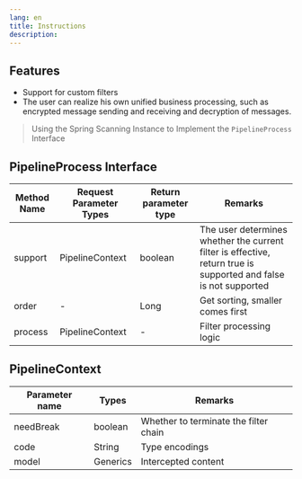 ```yaml
---
lang: en
title: Instructions
description: 
---
```


## Features

- Support for custom filters
- The user can realize his own unified business processing, such as encrypted message sending and receiving and
  decryption of messages.

> Using the Spring Scanning Instance to Implement the `PipelineProcess` Interface

## PipelineProcess Interface

| Method Name | Request Parameter Types | Return parameter type | Remarks                                                                                                          |
|-------------|-------------------------|-----------------------|------------------------------------------------------------------------------------------------------------------|
| support     | PipelineContext         | boolean               | The user determines whether the current filter is effective, return true is supported and false is not supported |
| order       | -                       | Long                  | Get sorting, smaller comes first                                                                                 |
| process     | PipelineContext         | -                     | Filter processing logic                                                                                          |

## PipelineContext

| Parameter name | Types    | Remarks                               |
|----------------|----------|---------------------------------------|
| needBreak      | boolean  | Whether to terminate the filter chain |
| code           | String   | Type encodings                        |
| model          | Generics | Intercepted content                   |
